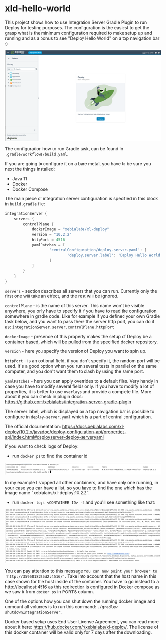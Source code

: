 # xld-hello-world

This project shows how to use Integration Server Gradle Plugin to run Deploy for testing purposes.
The configuration is the easiest to get the grasp what is the minimum configuration required to make setup up and 
running and as a bonus to see "Deploy Hello World" on a top navigation bar :) 

![Deploy 10.2.2](./pics/deploy-10.2.2.png)

The configuration how to run Gradle task, can be found in `.gradle/workflows/build.yaml`.

If you are going to configure it on a bare metal, you have to be sure you next the things installed:

* Java 11
* Docker
* Docker Compose 

The main piece of integration server configuration is specified in this block in `build.gradle` file:

```groovy
integrationServer {
    servers {
        controlPlane {
            dockerImage = "xebialabs/xl-deploy"
            version = "10.2.2"
            httpPort = 4516
            yamlPatches = [
                    'centralConfiguration/deploy-server.yaml': [
                            'deploy.server.label': 'Deploy Hello World'
                    ]
            ]
        }
    }
}
```

`servers` - section describes all servers that you can run. Currently only the first one will take an effect,
 and the rest will be ignored.

`controlPlane` - is the name of this server. This name won't be visible anywhere, you only have to specify it if you have
to read the configuration somewhere in gradle code. Like for example if you defined your own Gradle task below, and you want 
to pass there the server http port, you can do it as: `integrationServer.server.controlPlane.httpPort`

`dockerImage` - presence of this property makes the setup of Deploy be a container based, which will be pulled from the specified 
docker repository.

`version` - here you specify the version of Deploy you want to spin up. 

`httpPort` - is an optional field, if you don't specify it, the random port will be used. It's a good option when you run
several tests in parallel on the same computer, and you don't want them to clash by using the same port.

`yamlPatches` - here you can apply overrides to a default files. Very handy in case you have to modify several fields only.
If you have to modify a lot of properties, it is better to use `overlays` and provide a complete file. More about it 
you can check in plugin docs: https://github.com/xebialabs/integration-server-gradle-plugin

The server label, which is displayed on a top navigation bar is possible to configure in `deploy-server.yaml` which
is a part of central configuration.

The official documentation:
https://docs.xebialabs.com/xl-deploy/10.2.x/javadoc/deploy-configuration-api/properties-api/index.html#deployserver-deploy-serveryaml

if you want to check logs of Deploy:

* run `docker ps` to find the container id 

![Docker PS](./pics/docker-ps.png)

In my example I stopped all other containers, and have only one running, in your case you can have a list, so you have 
to find the one which has the image name "xebialabs/xl-deploy:10.2.2".

* run `docker logs <CONTAINER ID> -f` and you'll see something like that:

![Deploy logs](./pics/deploy-logs.png)

You can pay attention to this message `You can now point your browser to 'http://3595818225d2:4516/'`.
Take into account that the host name in this case shown for the host inside of the container. 
You have to go instead to a http://localhost:4516 as this redirection is configured in Docker compose as we saw it from
`docker ps` in PORTS column.

One of the options how you can shut down the running docker image and unmount all volumes is to run this command:
`./gradlew shutdownIntegrationServer`.

Docker based setup uses End User License Agreement, you can read more about it here: https://hub.docker.com/r/xebialabs/xl-deploy/.
The license of this docker container will be valid only for 7 days after the downloading.
